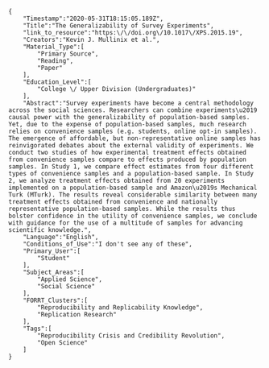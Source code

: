 
    {
        "Timestamp":"2020-05-31T18:15:05.189Z",
        "Title":"The Generalizability of Survey Experiments",
        "link_to_resource":"https:\/\/doi.org\/10.1017\/XPS.2015.19",
        "Creators":"Kevin J. Mullinix et al.",
        "Material_Type":[
            "Primary Source",
            "Reading",
            "Paper"
        ],
        "Education_Level":[
            "College \/ Upper Division (Undergraduates)"
        ],
        "Abstract":"Survey experiments have become a central methodology across the social sciences. Researchers can combine experiments\u2019 causal power with the generalizability of population-based samples. Yet, due to the expense of population-based samples, much research relies on convenience samples (e.g. students, online opt-in samples). The emergence of affordable, but non-representative online samples has reinvigorated debates about the external validity of experiments. We conduct two studies of how experimental treatment effects obtained from convenience samples compare to effects produced by population samples. In Study 1, we compare effect estimates from four different types of convenience samples and a population-based sample. In Study 2, we analyze treatment effects obtained from 20 experiments implemented on a population-based sample and Amazon\u2019s Mechanical Turk (MTurk). The results reveal considerable similarity between many treatment effects obtained from convenience and nationally representative population-based samples. While the results thus bolster confidence in the utility of convenience samples, we conclude with guidance for the use of a multitude of samples for advancing scientific knowledge.",
        "Language":"English",
        "Conditions_of_Use":"I don't see any of these",
        "Primary_User":[
            "Student"
        ],
        "Subject_Areas":[
            "Applied Science",
            "Social Science"
        ],
        "FORRT_Clusters":[
            "Reproducibility and Replicability Knowledge",
            "Replication Research"
        ],
        "Tags":[
            "Reproducibility Crisis and Credibility Revolution",
            "Open Science"
        ]
    }
